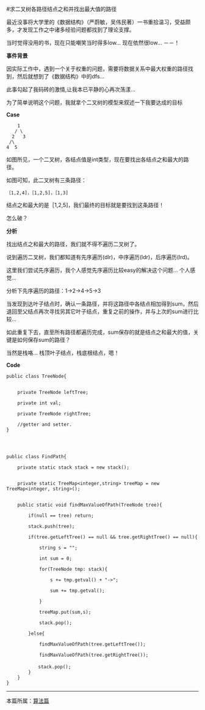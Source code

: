 
#求二叉树各路径结点之和并找出最大值的路径

最近没事将大学里的《数据结构》（严蔚敏，吴伟民著）一书重拾温习，受益颇多，才发现工作之中诸多经验问题都找到了理论支撑。

当时觉得没用的书，现在只能嘲笑当时得多low... 现在依然很low... －－！


**事件背景**

因实际工作中，遇到一个关于权重的问题，需要将数据关系中最大权重的路径找到，然后就想到了《数据结构》中的dfs...

此事勾起了我码砖的激情,让我本已平静的心再次荡漾...

为了简单说明这个问题，我就拿个二叉树的模型来叙述一下我要达成的目标


**Case**

        1
       / \
      2   3
     /\
    4  5

如图所见，一个二叉树，各结点值是int类型，现在要找出各结点之和最大的路径。

如图可知，此二叉树有三条路径：

    ［1,2,4]，［1,2,5]，［1,3]

结点之和最大的是［1,2,5]，我们最终的目标就是要找到这条路径！

怎么破？


**分析**

找出结点之和最大的路径，我们就不得不遍历二叉树了。

说到遍历二叉树，我们都知道有先序遍历(dlr)，中序遍历(ldr)，后序遍历(lrd)。

这里我们尝试先序遍历，我个人感觉先序遍历比较easy的解决这个问题... 个人感觉...



分析下先序遍历的路径：1->2->4->5->3

当发现到达叶子结点时，确认一条路径，并将这路径中各结点相加得到sum，然后退回至父结点再次寻找另其它叶子结点，重复之前的操作，并与上次的sum进行比较...

如此重复下去，直至所有路径都遍历完成，sum保存的就是结点之和最大的值，关键是如何保存sum的路径？

当然是栈咯...  栈顶叶子结点，栈底根结点，嗯！


**Code**


    public class TreeNode{


        private TreeNode leftTree;

        private int val;

        private TreeNode rightTree;

        //getter and setter.
    }




    public class FindPath{

        private static stack stack = new stack();


        private static TreeMap<integer,string> treeMap = new TreeMap<integer, string>();


        public static void findMaxValueOfPath(TreeNode tree){

            if(null == tree) return;

            stack.push(tree);

            if(tree.getLeftTree() == null && tree.getRightTree() == null){

                string s = "";

                int sum = 0;

                for(TreeNode tmp: stack){

                    s += tmp.getval() + "->";

                    sum += tmp.getval();

                }

                treeMap.put(sum,s);

                stack.pop();

            }else{

                findMaxValueOfPath(tree.getLeftTree());

                findMaxValueOfPath(tree.getRightTree());

    　　　　　　　stack.pop();
            }
        }
    }


***

本篇所属：[算法篇](/Arthmetic/Index)


